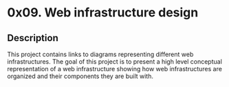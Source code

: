 # 0x09. Web infrastructure design

## Description

This project contains links to diagrams representing different web infrastructures.
The goal of this project is to present a high level conceptual representation of a web infrastructure showing how web infrastructures are organized and their components they are built with.

